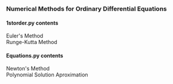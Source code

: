 ### Numerical Methods for Ordinary Differential Equations 

#### 1storder.py contents
Euler's Method  
Runge-Kutta Method  

#### Equations.py contents
Newton's Method  
Polynomial Solution Aproximation  
